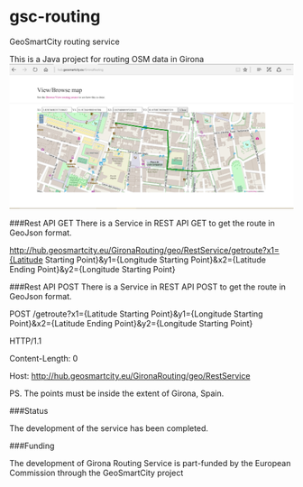 # gsc-routing
GeoSmartCity  routing service 


This is a Java project for routing OSM data in Girona
![alt tag](https://raw.githubusercontent.com/GeoSmartCity-CIP/gsc-routing/master/images/preview.jpg)


###Rest API GET
There is a Service in REST API GET to get the route in GeoJson format.

http://hub.geosmartcity.eu/GironaRouting/geo/RestService/getroute?x1={Latitude Starting Point}&y1={Longitude Starting Point}&x2={Latitude Ending Point}&y2={Longitude Starting Point}


###Rest API POST
There is a Service in REST API POST to get the route in GeoJson format.

POST /getroute?x1={Latitude Starting Point}&y1={Longitude Starting Point}&x2={Latitude Ending Point}&y2={Longitude Starting Point} 

HTTP/1.1

Content-Length: 0

Host: http://hub.geosmartcity.eu/GironaRouting/geo/RestService 



PS. The points must be inside the extent of Girona, Spain. 

###Status

The development of the service has been completed.

 

###Funding

The development of Girona Routing Service is part-funded by the European Commission through the GeoSmartCity project
